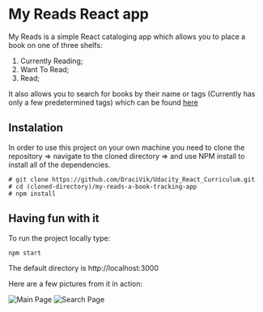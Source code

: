 # My Reads React app

My Reads is a simple React cataloging app which allows you to place a book on one of three shelfs:

1. Currently Reading;
2. Want To Read;
3. Read;

It also allows you to search for books by their name or tags (Currently has only a few predetermined tags) which can be found [here](SEARCH_TERMS.md)

## Instalation

In order to use this project on your own machine you need to clone the repository => navigate to the cloned directory => and use NPM install to install all of the dependencies.

```
# git clone https://github.com/DraciVik/Udacity_React_Curriculum.git
# cd (cloned-directory)/my-reads-a-book-tracking-app
# npm install
```

## Having fun with it

To run the project locally type:

```
npm start
```

The default directory is http://localhost:3000

Here are a few pictures from it in action:

![Main Page](/img/main-page.png)
![Search Page](/img/search-page.png)
